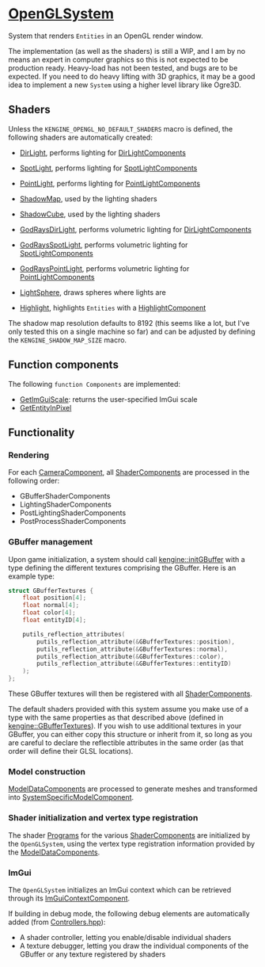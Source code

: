 # [OpenGLSystem](OpenGLSystem.hpp)

System that renders `Entities` in an OpenGL render window.

The implementation (as well as the shaders) is still a WIP, and I am by no means an expert in computer graphics so this is not expected to be production ready. Heavy-load has not been tested, and bugs are to be expected. If you need to do heavy lifting with 3D graphics, it may be a good idea to implement a new `System` using a higher level library like Ogre3D.

## Shaders

Unless the `KENGINE_OPENGL_NO_DEFAULT_SHADERS` macro is defined, the following shaders are automatically created:

* [DirLight](DirLight.hpp), performs lighting for [DirLightComponents](../../components/data/LightComponent.hpp)
* [SpotLight](SpotLight.hpp), performs lighting for [SpotLightComponents](../../components/data/LightComponent.hpp)
* [PointLight](PointLight.hpp), performs lighting for [PointLightComponents](../../components/data/LightComponent.hpp)

* [ShadowMap](ShadowMap.hpp), used by the lighting shaders
* [ShadowCube](ShadowCube.hpp), used by the lighting shaders

* [GodRaysDirLight](GodRaysDirLight.hpp), performs volumetric lighting for [DirLightComponents](../../components/data/LightComponent.hpp)
* [GodRaysSpotLight](GodRaysSpotLight.hpp), performs volumetric lighting for [SpotLightComponents](../../components/data/LightComponent.hpp)
* [GodRaysPointLight](GodRaysPointLight.hpp), performs volumetric lighting for [PointLightComponents](../../components/data/LightComponent.hpp)

* [LightSphere](LightSphere.hpp), draws spheres where lights are
* [Highlight](Highlight.hpp), highlights `Entities` with a [HighlightComponent](../../components/data/HighlightComponent.md)

The shadow map resolution defaults to 8192 (this seems like a lot, but I've only tested this on a single machine so far) and can be adjusted by defining the `KENGINE_SHADOW_MAP_SIZE` macro.

## Function components

The following `function Components` are implemented:

* [GetImGuiScale](../../components/data/functions/GetImGuiScale.md): returns the user-specified ImGui scale
* [GetEntityInPixel](../../components/data/functions/GetEntityInPixel.md)

## Functionality

### Rendering

For each [CameraComponent](../../components/data/CameraComponent.md), all [ShaderComponents](../../components/data/ShaderComponent.md) are processed in the following order:
* GBufferShaderComponents
* LightingShaderComponents
* PostLightingShaderComponents
* PostProcessShaderComponents

### GBuffer management

Upon game initialization, a system should call [kengine::initGBuffer](../../components/functions/InitGBuffer.md) with a type defining the different textures comprising the GBuffer. Here is an example type:

```cpp
struct GBufferTextures {
	float position[4];
	float normal[4];
	float color[4];
	float entityID[4];

	putils_reflection_attributes(
		putils_reflection_attribute(&GBufferTextures::position),
		putils_reflection_attribute(&GBufferTextures::normal),
		putils_reflection_attribute(&GBufferTextures::color),
		putils_reflection_attribute(&GBufferTextures::entityID)
	);
};
```

These GBuffer textures will then be registered with all [ShaderComponents](../../components/data/ShaderComponent.md).

The default shaders provided with this system assume you make use of a type with the same properties as that described above (defined in [kengine::GBufferTextures](OpenGLSystem.hpp)). If you wish to use additional textures in your GBuffer, you can either copy this structure or inherit from it, so long as you are careful to declare the reflectible attributes in the same order (as that order will define their GLSL locations).

### Model construction

[ModelDataComponents](../../components/data/ModelDataComponent.md) are processed to generate meshes and transformed into [SystemSpecificModelComponent](../../components/data/SystemSpecificModelComponent.md).

### Shader initialization and vertex type registration

The shader [Programs](../../putils/opengl/Program.md) for the various [ShaderComponents](../../components/data/ShaderComponent.md) are initialized by the `OpenGLSystem`, using the vertex type registration information provided by the [ModelDataComponents](../../components/data/ModelDataComponent.md).

### ImGui

The `OpenGLSystem` initializes an ImGui context which can be retrieved through its [ImGuiContextComponent](../../components/data/ImGuiContextComponent.hpp).

If building in debug mode, the following debug elements are automatically added (from [Controllers.hpp](Controllers.hpp)):
* A shader controller, letting you enable/disable individual shaders
* A texture debugger, letting you draw the individual components of the GBuffer or any texture registered by shaders